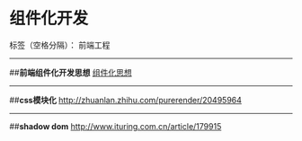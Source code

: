 ﻿# 组件化开发

标签（空格分隔）： 前端工程

---

##**前端组件化开发思想**
[组件化思想][1]

---
##**css模块化**
http://zhuanlan.zhihu.com/purerender/20495964

---
##**shadow dom**
http://www.ituring.com.cn/article/179915





  [1]: https://github.com/fouber/blog/issues/10
